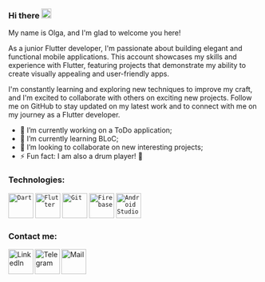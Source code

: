 ### Hi there <img src="https://raw.githubusercontent.com/MartinHeinz/MartinHeinz/master/wave.gif" width="20px">

My name is Olga, and I'm glad to welcome you here!

As a junior Flutter developer, I'm passionate about building elegant and functional mobile applications. This account showcases my skills and experience with Flutter, featuring projects that demonstrate my ability to create visually appealing and user-friendly apps. 

I'm constantly learning and exploring new techniques to improve my craft, and I'm excited to collaborate with others on exciting new projects. Follow me on GitHub to stay updated on my latest work and to connect with me on my journey as a Flutter developer.

- 🔭 I’m currently working on a ToDo application;
- 🌱 I’m currently learning BLoC;
- 👯 I’m looking to collaborate on new interesting projects;
- ⚡ Fun fact: I am also a drum player! 🥁

### Technologies:
<div>
	<code><img height="50" src="https://user-images.githubusercontent.com/25181517/186150304-1568ffdf-4c62-4bdc-9cf1-8d8efcea7c5b.png" alt="Dart" title="Dart" /></code>
	<code><img height="50" src="https://user-images.githubusercontent.com/25181517/186150365-da1eccce-6201-487c-8649-45e9e99435fd.png" alt="Flutter" title="Flutter" /></code>
	<code><img height="50" src="https://user-images.githubusercontent.com/25181517/192108372-f71d70ac-7ae6-4c0d-8395-51d8870c2ef0.png" alt="Git" title="Git" /></code>
	<code><img height="50" src="https://user-images.githubusercontent.com/25181517/189716855-2c69ca7a-5149-4647-936d-780610911353.png" alt="Firebase" title="Firebase" /></code>
	<code><img height="50" src="https://user-images.githubusercontent.com/25181517/192108895-20dc3343-43e3-4a54-a90e-13a4abbc57b9.png" alt="Android Studio" title="Android Studio" /></code>
</div>

### Contact me:
<a href="https://www.linkedin.com/in/olgabragina/"><img align="left" src="https://icon-library.com/images/linked-icon/linked-icon-5.jpg" alt="LinkedIn" width="50px"/></a>

<a href="https://t.me/o_lich"><img align="left" src="https://cdn3.iconfinder.com/data/icons/popular-services-brands-vol-2/512/telegram-512.png" alt="Telegram" width="50px"/></a>

<a href="mailto:cr.olich@gmail.com"><img align="left" src="https://icon-library.com/images/gmail-icon-circle/gmail-icon-circle-6.jpg" alt="Mail" width="50px"/></a>



